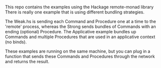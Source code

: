 This repo contains the examples using the Hackage remote-monad library 
There is really one example that is using different bundling strategies.

The Weak.hs is sending each Command and Procedure one at a time to
the 'remote' process, whereas the Strong sends bundles of Commands
with an ending (optional) Procedure. The Applicative example bundles
up Commands and multiple Procedures that are used in an applicative
context (no binds).

These examples are running on the same machine, but you can plug in
a function that sends these Commands and Procedures through the network
and returns the result. 

